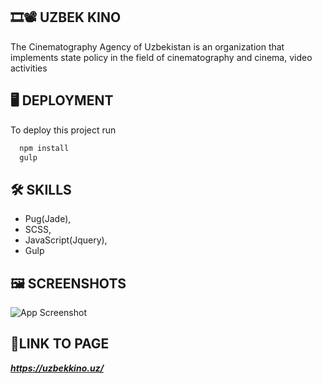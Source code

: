 
## 🎞️📽️ **UZBEK KINO**

The Cinematography Agency of Uzbekistan is an organization that implements state policy in the field of cinematography and cinema, video activities
## 🖥️ **DEPLOYMENT**

To deploy this project run

```bash
  npm install
  gulp
```


## 🛠 **SKILLS**
- Pug(Jade),
- SCSS, 
- JavaScript(Jquery), 
- Gulp


## 🖼️ **SCREENSHOTS**

![App Screenshot](https://i.ibb.co/wJF3cmq/screencapture-uzbekkino-uz-2020-08-28-00-08-43.png)


## 🔗**LINK TO PAGE**

***https://uzbekkino.uz/***

